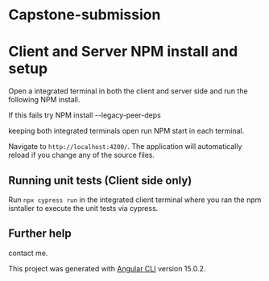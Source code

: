 # Capstone-submission
 
# Client and Server NPM install and setup

Open a integrated terminal in both the client and server side and run the following NPM install.

If this fails try NPM install --legacy-peer-deps

keeping both integrated terminals open run NPM start in each terminal.

Navigate to `http://localhost:4200/`. The application will automatically reload if you change any of the source files.

## Running unit tests (Client side only)

Run `npx cypress run` in the integrated client terminal where you ran the npm isntaller to execute the unit tests via cypress.

## Further help

contact me. 

This project was generated with [Angular CLI](https://github.com/angular/angular-cli) version 15.0.2.


